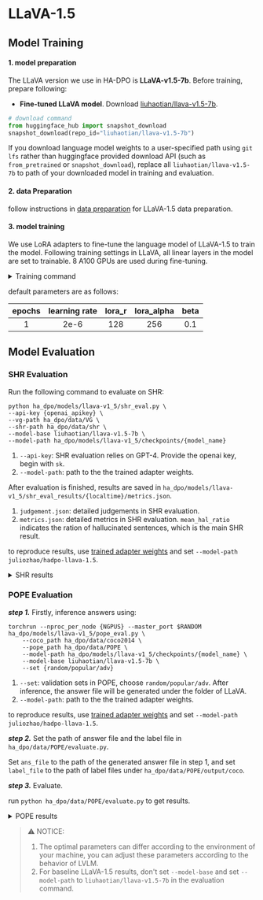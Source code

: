 # LLaVA-1.5

## Model Training

#### 1. model preparation

The LLaVA version we use in HA-DPO is **LLaVA-v1.5-7b**. Before training, prepare following:

- **Fine-tuned LLaVA model**. Download [liuhaotian/llava-v1.5-7b](https://huggingface.co/liuhaotian/llava-v1.5-7b).

```python
# download command
from huggingface_hub import snapshot_download
snapshot_download(repo_id="liuhaotian/llava-v1.5-7b")
```

If you download language model weights to a user-specified path using ```git lfs``` rather than huggingface provided download API (such as ```from_pretrained``` or ```snapshot_download```), replace all ```liuhaotian/llava-v1.5-7b``` to path of your downloaded model in training and evaluation. 

#### 2. data Preparation

follow instructions in [data preparation](ha_dpo/data/data_preparation.md) for LLaVA-1.5 data preparation.

#### 3. model training

We use LoRA adapters to fine-tune the language model of LLaVA-1.5 to train the model. Following training settings in LLaVA, all linear layers in the model are set to trainable. 8 A100 GPUs are used during fine-tuning.

<details>
<summary> Training command </summary>

```
deepspeed ha_dpo/models/llava-v1_5/train_dpo.py \
    --lora_enable True --lora_r 128 --lora_alpha 256 --mm_projector_lr 0 \
    --deepspeed ha_dpo/models/llava-v1_5/scripts/zero3.json \
    --model_name_or_path liuhaotian/llava-v1.5-7b \
    --version v1 \
    --vg_path ha_dpo/data/VG \
    --desc_data_path ha_dpo/data/hadpo/llava-v1.5/desc_data.json \
    --pope_data_path ha_dpo/data/hadpo/llava-v1.5/pope_data.json \
    --vision_tower openai/clip-vit-large-patch14-336 \
    --mm_projector_type mlp2x_gelu \
    --mm_vision_select_layer -2 \
    --mm_use_im_start_end False \
    --mm_use_im_patch_token False \
    --image_aspect_ratio pad \
    --group_by_modality_length True \
    --bf16 True \
    --output_dir ha_dpo/models/llava-v1_5/checkpoints/{model_name} \
    --num_train_epochs 1 \
    --per_device_train_batch_size 16 \
    --per_device_eval_batch_size 4 \
    --gradient_accumulation_steps 1 \
    --evaluation_strategy "no" \
    --save_strategy "steps" \
    --save_steps 50000 \
    --save_total_limit 1 \
    --learning_rate 1e-6 \
    --weight_decay 0. \
    --warmup_steps 0 \
    --lr_scheduler_type "cosine" \
    --logging_steps 1 \
    --tf32 True \
    --model_max_length 2048 \
    --gradient_checkpointing True \
    --dataloader_num_workers 4 \
    --lazy_preprocess True \
    --report_to wandb \
    --run_name "llava-v1.5" \
    --beta 0.1
```
    
</details>

default parameters are as follows:

| epochs | learning rate | lora_r | lora_alpha | beta |
|:--:|:--:|:--:|:--:|:--:|
| 1 | 2e-6 | 128 | 256 | 0.1 |


## Model Evaluation

### SHR Evaluation

Run the following command to evaluate on SHR:

```
python ha_dpo/models/llava-v1_5/shr_eval.py \
--api-key {openai_apikey} \
--vg-path ha_dpo/data/VG \
--shr-path ha_dpo/data/shr \
--model-base liuhaotian/llava-v1.5-7b \
--model-path ha_dpo/models/llava-v1_5/checkpoints/{model_name}
```

1. ```--api-key```: SHR evaluation relies on GPT-4. Provide the openai key, begin with ```sk```.
2. ```--model-path```: path to the the trained adapter weights.

After evaluation is finished, results are saved in ```ha_dpo/models/llava-v1_5/shr_eval_results/{localtime}/metrics.json```.

1. ```judgement.json```: detailed judgements in SHR evaluation.
2. ```metrics.json```: detailed metrics in SHR evaluation. ```mean_hal_ratio``` indicates the ration of hallucinated sentences, which is the main SHR result.

to reproduce results, use [trained adapter weights](https://huggingface.co/juliozhao/hadpo-llava-1.5) and set ```--model-path juliozhao/hadpo-llava-1.5```.


<details>
<summary> SHR results </summary>

| Model | HA-DPO | SHR |
|:--:|:--:|:--:|
| LLaVA-1.5 | :heavy_multiplication_x: | 36.7 |
| LLaVA-1.5 | :heavy_check_mark: | 34.0 |

</details>
    
### POPE Evaluation

**_step 1._** Firstly, inference answers using:

```
torchrun --nproc_per_node {NGPUS} --master_port $RANDOM ha_dpo/models/llava-v1_5/pope_eval.py \
    --coco_path ha_dpo/data/coco2014 \
    --pope_path ha_dpo/data/POPE \
    --model-path ha_dpo/models/llava-v1_5/checkpoints/{model_name} \
    --model-base liuhaotian/llava-v1.5-7b \
    --set {random/popular/adv}
```

1. ```--set```: validation sets in POPE, choose ```random/popular/adv```. After inference, the answer file will be generated under the folder of LLaVA.
2. ```--model-path```: path to the the trained adapter weights.

to reproduce results, use [trained adapter weights](https://huggingface.co/juliozhao/hadpo-llava-1.5) and set ```--model-path juliozhao/hadpo-llava-1.5```.

**_step 2._** Set the path of answer file and the label file in ```ha_dpo/data/POPE/evaluate.py```.

Set ```ans_file``` to the path of the generated answer file in step 1, and set ```label_file``` to the path of label files under ```ha_dpo/data/POPE/output/coco```.

**_step 3._** Evaluate.

run ```python ha_dpo/data/POPE/evaluate.py``` to get results.

<details>
<summary> POPE results </summary>

**POPE Random**

| Model | HA-DPO | Accuracy | Precision | Recall | F1 Score | Yes Ratio (%) |
|:--:|:--:|:--:|:--:|:--:|:--:|:--:|
| LLaVA-1.5 | :heavy_multiplication_x: | 89.60 | 88.77 | 90.66 | 89.70 | 51.06 |
| LLaVA-1.5 | :heavy_check_mark: | 90.53 | 92.99 | 87.66 | 90.25 | 47.13 |

**POPE Popular**

| Model | HA-DPO | Accuracy | Precision | Recall | F1 Score | Yes Ratio (%) |
|:--:|:--:|:--:|:--:|:--:|:--:|:--:|
| LLaVA-1.5 | :heavy_multiplication_x: | 86.20 | 83.23 | 90.66 | 86.79 | 54.46 |
| LLaVA-1.5 | :heavy_check_mark: | 87.90 | 88.07 | 87.66 | 87.81 | 49.76 |

**POPE Adversarial**

| Model | HA-DPO | Accuracy | Precision | Recall | F1 Score | Yes Ratio (%) |
|:--:|:--:|:--:|:--:|:--:|:--:|:--:|
| LLaVA-1.5 | :heavy_multiplication_x: | 79.76 | 74.43 | 90.66 | 81.75 | 60.90 |
| LLaVA-1.5 | :heavy_check_mark: | 81.46 | 77.99 | 87.66 | 82.54 | 56.20 |

</details>
    
> :warning: NOTICE:
> 1. The optimal parameters can differ according to the environment of your machine, you can adjust these parameters according to the behavior of LVLM.
> 2. For baseline LLaVA-1.5 results, don't set ```--model-base``` and set ```--model-path``` to ```liuhaotian/llava-v1.5-7b``` in the evaluation command.